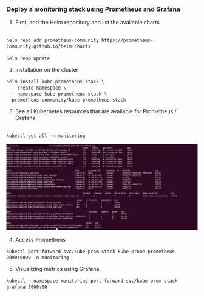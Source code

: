 ### Deploy a monitoring stack using Prometheus and Grafana

1. First, add the Helm repository and list the available charts

```

helm repo add prometheus-community https://prometheus-community.github.io/helm-charts

helm repo update 
```

2. Installation on the cluster

```
helm install kube-prometheus-stack \
  --create-namespace \
  --namespace kube-prometheus-stack \
  prometheus-community/kube-prometheus-stack
```

3. See all Kubernetes resources that are available for Prometheus / Grafana

```

kubectl get all -n monitoring
```

![All the monitoring Ressources](assets/images/monitoring/getall.png)

4. Access Prometheus 

```
kubectl port-forward svc/kube-prom-stack-kube-prome-prometheus 9090:9090 -n monitoring

```

5. Visualizing metrics using Grafana

```
kubectl --namespace monitoring port-forward svc/kube-prom-stack-grafana 3000:80

```

